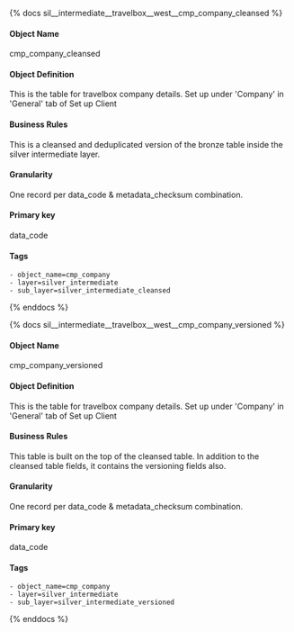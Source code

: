 {% docs sil__intermediate__travelbox__west__cmp_company_cleansed %}

#### Object Name
cmp_company_cleansed

#### Object Definition
This is the table for travelbox company details. Set up under &#39;Company&#39; in &#39;General&#39; tab of Set up Client

#### Business Rules
This is a cleansed and deduplicated version of the bronze table inside the silver intermediate layer.

#### Granularity
One record per data_code & metadata_checksum combination.

#### Primary key
data_code

#### Tags
    - object_name=cmp_company
    - layer=silver_intermediate
    - sub_layer=silver_intermediate_cleansed

{% enddocs %}

{% docs sil__intermediate__travelbox__west__cmp_company_versioned %}

#### Object Name
cmp_company_versioned

#### Object Definition
This is the table for travelbox company details. Set up under &#39;Company&#39; in &#39;General&#39; tab of Set up Client

#### Business Rules
This table is built on the top of the cleansed table. In addition to the cleansed table fields, it contains the versioning fields also.

#### Granularity
One record per data_code & metadata_checksum combination.

#### Primary key
data_code

#### Tags
    - object_name=cmp_company
    - layer=silver_intermediate
    - sub_layer=silver_intermediate_versioned

{% enddocs %}